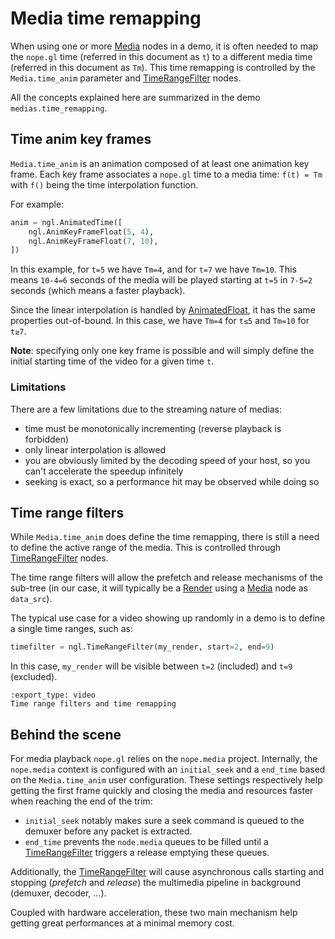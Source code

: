 # Media time remapping

When using one or more [Media] nodes in a demo, it is often needed to map the
`nope.gl` time (referred in this document as `t`) to a different media time
(referred in this document as `Tm`). This time remapping is controlled by the
`Media.time_anim` parameter and [TimeRangeFilter] nodes.

All the concepts explained here are summarized in the demo
`medias.time_remapping`.

## Time anim key frames

`Media.time_anim` is an animation composed of at least one animation key frame.
Each key frame associates a `nope.gl` time to a media time: `f(t) = Tm` with
`f()` being the time interpolation function.

For example:

```python
anim = ngl.AnimatedTime([
    ngl.AnimKeyFrameFloat(5, 4),
    ngl.AnimKeyFrameFloat(7, 10),
])
```

In this example, for `t=5` we have `Tm=4`, and for `t=7` we have `Tm=10`. This
means `10-4=6` seconds of the media will be played starting at `t=5` in `7-5=2`
seconds (which means a faster playback).

Since the linear interpolation is handled by [AnimatedFloat], it has the same
properties out-of-bound. In this case, we have `Tm=4` for `t≤5` and `Tm=10` for
`t≥7`.

**Note**: specifying only one key frame is possible and will simply define the
initial starting time of the video for a given time `t`.


### Limitations

There are a few limitations due to the streaming nature of medias:

- time must be monotonically incrementing (reverse playback is forbidden)
- only linear interpolation is allowed
- you are obviously limited by the decoding speed of your host, so you can't
  accelerate the speedup infinitely
- seeking is exact, so a performance hit may be observed while doing so


## Time range filters

While `Media.time_anim` does define the time remapping, there is still a need
to define the active range of the media. This is controlled through
[TimeRangeFilter] nodes.

The time range filters will allow the prefetch and release mechanisms of the
sub-tree (in our case, it will typically be a [Render] using a [Media] node as
`data_src`).

The typical use case for a video showing up randomly in a demo is to define a
single time ranges, such as:

```python
timefilter = ngl.TimeRangeFilter(my_render, start=2, end=9)
```

In this case, `my_render` will be visible between `t=2` (included) and `t=9`
(excluded).


```{nope} timeranges.media_time_remapping
:export_type: video
Time range filters and time remapping
```

## Behind the scene

For media playback `nope.gl` relies on the `nope.media` project. Internally, the
`nope.media` context is configured with an `initial_seek` and a `end_time`
based on the `Media.time_anim` user configuration. These settings respectively
help getting the first frame quickly and closing the media and resources faster
when reaching the end of the trim:

- `initial_seek` notably makes sure a seek command is queued to the demuxer
  before any packet is extracted.
- `end_time` prevents the `node.media` queues to be filled until a
  [TimeRangeFilter] triggers a release emptying these queues.

Additionally, the [TimeRangeFilter] will cause asynchronous calls starting and
stopping (*prefetch* and *release*) the multimedia pipeline in background
(demuxer, decoder, ...).

Coupled with hardware acceleration, these two main mechanism help getting great
performances at a minimal memory cost.


[Render]: /usr/ref/libnopegl.md#render
[Media]: /usr/ref/libnopegl.md#media
[TimeRangeFilter]: /usr/ref/libnopegl.md#timerangefilter
[AnimatedFloat]: /usr/ref/libnopegl.md#animatedfloat
